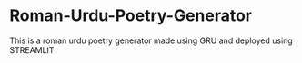 # Roman-Urdu-Poetry-Generator
This is a roman urdu poetry generator made using GRU and deployed using STREAMLIT
